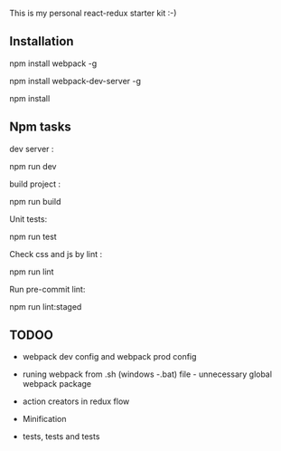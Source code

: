 This is my personal react-redux starter kit :-)

## Installation

npm install webpack -g

npm install webpack-dev-server -g

npm install

## Npm tasks

dev server :

npm run dev

build project :

npm run build

Unit tests:

npm run test

Check css and js by lint :

npm run lint

Run pre-commit lint:

npm run lint:staged

## TODOO

- webpack dev config and webpack prod config

- runing  webpack from .sh (windows -.bat) file - unnecessary global webpack package

- action creators in redux flow

- Minification

- tests, tests and tests



